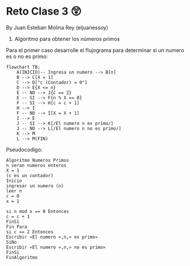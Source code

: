 # Reto Clase 3 😲
By Juan Esteban Molina Rey (eljuanessoy)
1. Algoritmo para obtener los números primos

Para el primer caso desarrolle el flujograma para determinar si un numero es o no es primo:
```mermaid
flowchart TB;
    A(INICIO)-- Ingresa un numero --> B[n]
    B --> C[X = 1]
    C --> D["c (Contador) = 0"]
    D --> E{X <= n}
    E -- NO --> J{C == 2}
    E -- SI --> F{n % X == 0}
    F -- SI --> H[c = c + 1]
    H --> I
    F -- NO --> I[X = X + 1]
    I --> E
    J -- SI --> K[/El numero n es primo/]
    J -- NO --> L[/El numero n no es primo/]
    K --> M
    L --> M(FIN)
```
Pseudocodigo:
```pseudocode
Algoritmo Numeros Primos
n seran numeros enteros
X = 1
(c es un contador)
Inicio
ingresar un numero (n)
leer n
c = 0
x = 1

si n mod x == 0 Entonces
c = c + 1
FinSi
Fin Para             
si c == 2 Entonces
Escribir «El numero «,n,» es primo»
SiNo
Escribir «El numero «,n,» no es primo»
FinSi     
FinAlgoritmo
```
